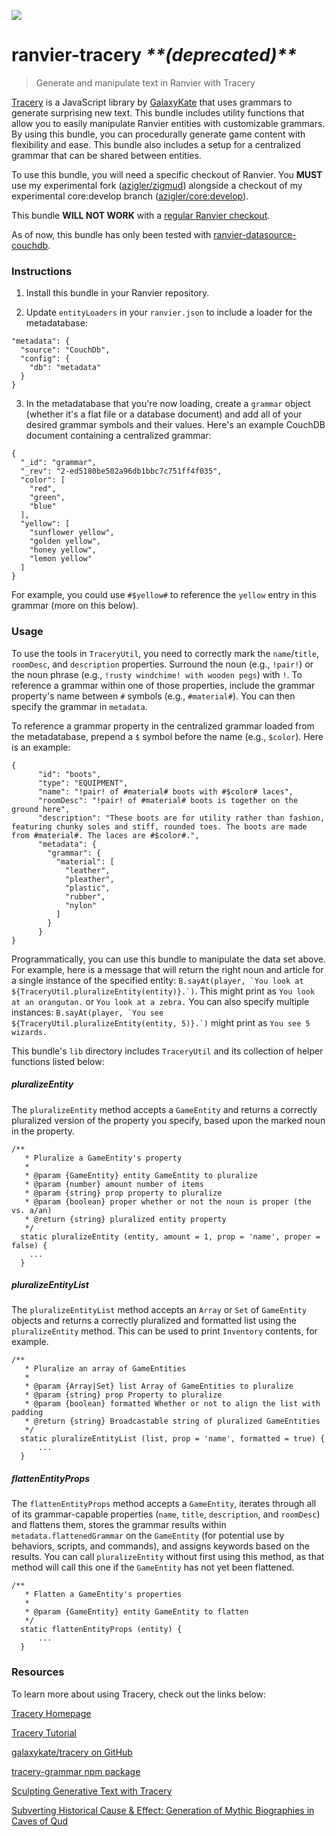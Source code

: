 ![](https://images.prismic.io/andrewzigler/d9a510f3-10e1-4191-a73a-2d4e1740d88a_ranvier-tracery.jpg?ixlib=gatsbyFP&auto=compress%2Cformat&fit=max&q=50&rect=0%2C0%2C1200%2C628&w=1200&h=628)

# ranvier-tracery *\*\*(deprecated)\*\**

> Generate and manipulate text in Ranvier with Tracery

[Tracery](https://github.com/galaxykate/tracery) is a JavaScript library by [GalaxyKate](https://twitter.com/GalaxyKate) that uses grammars to generate surprising new text. This bundle includes utility functions that allow you to easily manipulate Ranvier entities with customizable grammars. By using this bundle, you can procedurally generate game content with flexibility and ease. This bundle also includes a setup for a centralized grammar that can be shared between entities.

To use this bundle, you will need a specific checkout of Ranvier. You __MUST__ use my experimental fork ([azigler/zigmud](https://github.com/azigler/zigmud)) alongside a checkout of my experimental core:develop branch ([azigler/core:develop](https://github.com/azigler/core/tree/develop)).

This bundle __WILL NOT WORK__ with a [regular Ranvier checkout](https://github.com/RanvierMUD/ranviermud).

As of now, this bundle has only been tested with [ranvier-datasource-couchdb](https://github.com/azigler/ranvier-datasource-couchdb).

### Instructions

1. Install this bundle in your Ranvier repository.

2. Update `entityLoaders` in your `ranvier.json` to include a loader for the metadatabase:

```
"metadata": {
  "source": "CouchDb",
  "config": {
    "db": "metadata"
  }
}
```

3. In the metadatabase that you're now loading, create a `grammar` object (whether it's a flat file or a database document) and add all of your desired grammar symbols and their values. Here's an example CouchDB document containing a centralized grammar:

```
{
  "_id": "grammar",
  "_rev": "2-ed5180be502a96db1bbc7c751ff4f035",
  "color": [
    "red",
    "green",
    "blue"
  ],
  "yellow": [
    "sunflower yellow",
    "golden yellow",
    "honey yellow",
    "lemon yellow"
  ]
}
```
For example, you could use `#$yellow#` to reference the `yellow` entry in this grammar (more on this below).


### Usage

To use the tools in `TraceryUtil`, you need to correctly mark the `name`/`title`, `roomDesc`, and `description` properties. Surround the noun (e.g., `!pair!`) or the noun phrase (e.g., `!rusty windchime! with wooden pegs`) with `!`. To reference a grammar within one of those properties, include the grammar property's name between `#` symbols (e.g., `#material#`). You can then specify the grammar in `metadata`.

To reference a grammar property in the centralized grammar loaded from the metadatabase, prepend a `$` symbol before the name (e.g., `$color`). Here is an example:

```
{
      "id": "boots",
      "type": "EQUIPMENT",
      "name": "!pair! of #material# boots with #$color# laces",
      "roomDesc": "!pair! of #material# boots is together on the ground here",
      "description": "These boots are for utility rather than fashion, featuring chunky soles and stiff, rounded toes. The boots are made from #material#. The laces are #$color#.",
      "metadata": {
        "grammar": {
          "material": [
            "leather",
            "pleather",
            "plastic",
            "rubber",
            "nylon"
          ]
        }
      }
}
```


Programmatically, you can use this bundle to manipulate the data set above. For example, here is a message that will return the right noun and article for a single instance of the specified entity: ```B.sayAt(player, `You look at ${TraceryUtil.pluralizeEntity(entity)}.`)```. This might print as `You look at an orangutan.` or `You look at a zebra.` You can also specify multiple instances: ```B.sayAt(player, `You see ${TraceryUtil.pluralizeEntity(entity, 5)}.`)``` might print as `You see 5 wizards.`

This bundle's `lib` directory includes `TraceryUtil` and its collection of helper functions listed below:


##### pluralizeEntity

The `pluralizeEntity` method accepts a `GameEntity` and returns a correctly pluralized version of the property you specify, based upon the marked noun in the property.

```
/**
   * Pluralize a GameEntity's property
   *
   * @param {GameEntity} entity GameEntity to pluralize
   * @param {number} amount number of items
   * @param {string} prop property to pluralize
   * @param {boolean} proper whether or not the noun is proper (the vs. a/an)
   * @return {string} pluralized entity property
   */
  static pluralizeEntity (entity, amount = 1, prop = 'name', proper = false) {
    ...
  }
```


##### pluralizeEntityList

The `pluralizeEntityList` method accepts an `Array` or `Set` of `GameEntity` objects and returns a correctly pluralized and formatted list using the `pluralizeEntity` method. This can be used to print `Inventory` contents, for example.

```  
/**
   * Pluralize an array of GameEntities
   *
   * @param {Array|Set} list Array of GameEntities to pluralize
   * @param {string} prop Property to pluralize
   * @param {boolean} formatted Whether or not to align the list with padding
   * @return {string} Broadcastable string of pluralized GameEntities
   */
  static pluralizeEntityList (list, prop = 'name', formatted = true) {
      ...
  }
```

##### flattenEntityProps

The `flattenEntityProps` method accepts a `GameEntity`, iterates through all of its grammar-capable properties (`name`, `title`, `description`, and `roomDesc`) and flattens them, stores the grammar results within `metadata.flattenedGrammar` on the `GameEntity` (for potential use by behaviors, scripts, and commands), and assigns keywords based on the results. You can call `pluralizeEntity` without first using this method, as that method will call this one if the `GameEntity` has not yet been flattened.
  
```
/**
   * Flatten a GameEntity's properties
   *
   * @param {GameEntity} entity GameEntity to flatten
   */
  static flattenEntityProps (entity) {
      ...
  }
```

### Resources

To learn more about using Tracery, check out the links below:

[Tracery Homepage](https://tracery.io/)

[Tracery Tutorial](http://www.crystalcodepalace.com/traceryTut.html)

[galaxykate/tracery on GitHub](https://github.com/galaxykate/tracery/tree/tracery2)

[tracery-grammar npm package](https://www.npmjs.com/package/tracery-grammar)

[Sculpting Generative Text with Tracery](https://www.andrewzigler.com/blog/sculpting-generative-text-with-tracery/)

[Subverting Historical Cause & Effect: Generation of Mythic Biographies in Caves of Qud](http://www.freeholdgames.com/papers/Generation_of_mythic_biographies_in_Cavesofqud.pdf)
